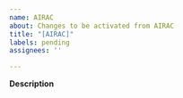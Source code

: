```yaml
---
name: AIRAC
about: Changes to be activated from AIRAC
title: "[AIRAC]"
labels: pending
assignees: ''

---
```


**Description**

